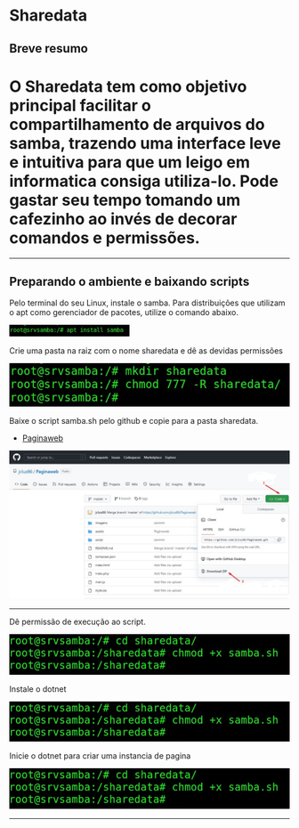 # Sharedata
## Breve resumo

# O Sharedata tem como objetivo principal facilitar o compartilhamento de arquivos do samba, trazendo uma interface leve e intuitiva para que um leigo em informatica consiga utiliza-lo. Pode gastar seu tempo tomando um cafezinho ao invés de decorar comandos e permissões.
---

## Preparando o ambiente e baixando scripts

Pelo terminal do seu Linux, instale o samba. 
Para distribuições que utilizam o apt como gerenciador de pacotes, utilize o comando abaixo.

![alt text](https://github.com/jcluz86/Paginaweb/blob/171d934618c54315e0b6ebfb5d06a6b944cfc28f/Imagens/1.jpg )

Crie uma pasta na raiz com o nome sharedata e dê as devidas permissões

![alt text](https://github.com/jcluz86/Paginaweb/blob/657862dadfe1cd533dddf94e91486ad8014ee97c/Imagens/2.jpg "Tela de download do projeto no github")

Baixe o script samba.sh pelo github e copie para a pasta sharedata.

<ul>
  <li><a href="https://github.com/jcluz86/Paginaweb">Paginaweb</a></li>
</ul>

![alt text](https://github.com/jcluz86/Paginaweb/blob/657862dadfe1cd533dddf94e91486ad8014ee97c/Imagens/3.jpg )

---

Dê permissão de execução ao script.

![alt text](https://github.com/jcluz86/Paginaweb/blob/657862dadfe1cd533dddf94e91486ad8014ee97c/Imagens/4.jpg )

Instale o dotnet

![alt text](https://github.com/jcluz86/Paginaweb/blob/657862dadfe1cd533dddf94e91486ad8014ee97c/Imagens/4.jpg )

Inicie o dotnet para criar uma instancia de pagina

![alt text](https://github.com/jcluz86/Paginaweb/blob/657862dadfe1cd533dddf94e91486ad8014ee97c/Imagens/4.jpg )

---
